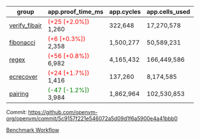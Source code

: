 | group | app.proof_time_ms | app.cycles | app.cells_used | leaf.proof_time_ms | leaf.cycles | leaf.cells_used |
| -- | -- | -- | -- | -- | -- | -- |
| [verify_fibair](https://github.com/openvm-org/openvm/blob/benchmark-results/benchmarks-pr/1813/verify_fibair-5c9157f221e546072a5d09d1f6a5900e4a41bbb0.md) |<span style='color: red'>(+25 [+2.0%])</span> 1,260 |  322,648 |  17,270,578 |- | - | - |
| [fibonacci](https://github.com/openvm-org/openvm/blob/benchmark-results/benchmarks-pr/1813/fibonacci-5c9157f221e546072a5d09d1f6a5900e4a41bbb0.md) |<span style='color: red'>(+6 [+0.3%])</span> 2,358 |  1,500,277 |  50,589,231 |- | - | - |
| [regex](https://github.com/openvm-org/openvm/blob/benchmark-results/benchmarks-pr/1813/regex-5c9157f221e546072a5d09d1f6a5900e4a41bbb0.md) |<span style='color: red'>(+56 [+0.8%])</span> 6,982 |  4,165,432 |  166,449,586 |- | - | - |
| [ecrecover](https://github.com/openvm-org/openvm/blob/benchmark-results/benchmarks-pr/1813/ecrecover-5c9157f221e546072a5d09d1f6a5900e4a41bbb0.md) |<span style='color: red'>(+24 [+1.7%])</span> 1,416 |  137,260 |  8,174,585 |- | - | - |
| [pairing](https://github.com/openvm-org/openvm/blob/benchmark-results/benchmarks-pr/1813/pairing-5c9157f221e546072a5d09d1f6a5900e4a41bbb0.md) |<span style='color: green'>(-47 [-1.2%])</span> 3,984 |  1,862,964 |  102,530,853 |- | - | - |


Commit: https://github.com/openvm-org/openvm/commit/5c9157f221e546072a5d09d1f6a5900e4a41bbb0

[Benchmark Workflow](https://github.com/openvm-org/openvm/actions/runs/16034638467)
